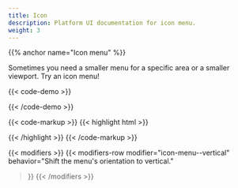 ```yaml
---
title: Icon
description: Platform UI documentation for icon menu.
weight: 3
---
```

{{% anchor name="Icon menu" %}}

Sometimes you need a smaller menu for a specific area or a smaller viewport. Try an icon menu!

{{< code-demo >}}
<div class="icon-menu">
  <div class="icon-menu__item">
    <a class="icon-menu__action">
      <i class="pi-edit"></i>
    </a>
  </div>
  <div class="icon-menu__item">
    <a class="icon-menu__action">
      <i class="pi-clock"></i>
    </a>
  </div>
  <div class="icon-menu__item">
    <a class="icon-menu__action">
      <i class="pi-trash"></i>
    </a>
  </div>
</div>
{{< /code-demo >}}

{{< code-markup >}}
{{< highlight html >}}
<div class="icon-menu">
  <div class="icon-menu__item">
    <a href="" class="icon-menu__action">
      <i class="pi-edit"></i>
    </a>
  </div>
  <div class="icon-menu__item">
    <a href="" class="icon-menu__action">
      <i class="pi-clock"></i>
    </a>
  </div>
  <div class="icon-menu__item">
    <a href="" class="icon-menu__action">
      <i class="pi-trash"></i>
    </a>
  </div>
</div>
{{< /highlight >}}
{{< /code-markup >}} 

{{< modifiers >}}
{{< modifiers-row 
  modifier="icon-menu--vertical" 
  behavior="Shift the menu's orientation to vertical." 
>}}
{{< /modifiers >}}
